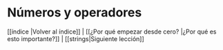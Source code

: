 # Números y operadores

[[índice |Volver al índice]] | [[¿Por qué empezar desde cero? |¿Por qué es esto importante?]] | [[strings|Siguiente lección]]

